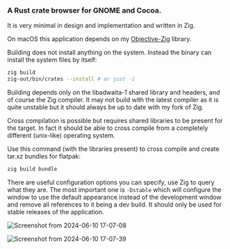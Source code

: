 ### A Rust crate browser for GNOME and Cocoa.

It is very minimal in design and implementation and written in Zig.

On macOS this application depends on my [Objective-Zig](https://github.com/TeamPuzel/Objective-Zig) library.

Building does not install anything on the system. Instead the binary can install the system files by itself:
```sh
zig build
zig-out/bin/crates --install # or just -i
```

Building depends only on the libadwaita-1 shared library and headers, and of course the Zig compiler.
It may not build with the latest compiler as it is quite unstable but it should always be up to date with my fork of Zig.

Cross compilation is possible but requires shared libraries to be present for the target.
In fact it should be able to cross compile from a completely different (unix-like) operating system.

Use this command (with the libraries present) to cross compile and create tar.xz bundles for flatpak:
```sh
zig build bundle
```

There are useful configuration options you can specify, use Zig to query what they are.
The most important one is `-Dstable` which will configure the window to use the default
appearance instead of the development window and remove all references to it being a dev build.
It should only be used for stable releases of the application.

![Screenshot from 2024-06-10 17-07-08](https://github.com/TeamPuzel/Crates/assets/94306330/35086337-6524-4708-b6db-78506baf197e)

![Screenshot from 2024-06-10 17-07-39](https://github.com/TeamPuzel/Crates/assets/94306330/5d388d95-9e47-45a2-bcc7-51a9fe062e9e)

